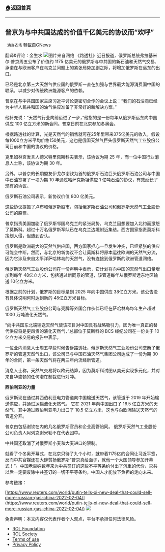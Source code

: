 ###  [:house:返回首頁](https://github.com/ourhimalayas/txt)
---


## 普京为与中共国达成的价值千亿美元的协议而“欢呼”
` 澳喜农场` [轉載自GNews](https://gnews.org/zh-hans/1968230/)

翻译&评论：金生水
![](https://assets.gnews.org/wp-content/uploads/2022/02/3-22.png)图片来自网络
《路透社》近日报道，俄罗斯总统弗拉基米尔·普京周五公布了价值约 1175 亿美元的俄罗斯与中共国的新石油和天然气交易，承诺在与欧洲客户在乌克兰问题上的紧张局势加剧之际，将增加俄罗斯在远东的出口。

已经是北京第三大天然气供应国的俄罗斯一直在加强与世界最大能源消费国中国的联系，以减少对传统欧洲能源客户的依赖。

普京在与中共国国家主席习近平讨论更密切合作的会议上说：“我们的石油商已经为中华人民共和国的油气供应准备了非常好的新解决方案。”

他补充说：“天然气行业向前迈进了一步，”他指的是一份每年从俄罗斯远东向中国供应 100 亿立方米的新合同。普京日前在北京参加冬奥会。

根据路透社的计算，光是天然气的销售就可在25年里带来375亿美元的收入，假设每1000立方米平均价格150美元，这也是俄国天然气巨头俄罗斯天然气工业股份公司目前和中国的协议的价格。

克里姆林宫发言人德米特里佩斯科夫表示，该协议为期 25 年，而一位中国行业消息人士称，该协议为期 30 年。

另外，以普京的长期盟友伊戈尔谢钦为首的俄罗斯石油巨头俄罗斯石油公司与中国中石油签署了一项为期 10 年通过哈萨克斯坦供应 1 亿吨石油的协议，有效延长了现有的协议。

俄罗斯石油公司表示，新协议价值 800 亿美元。

这些协议提振了卢布和俄罗斯股市，包括俄罗斯石油公司和俄罗斯天然气工业股份公司的股票。

普京指责美国加剧了俄罗斯邻国乌克兰的紧张局势，乌克兰因想要加入北约而激怒了莫斯科。超过十万名俄罗斯军队已在乌克兰边境附近集结。西方国家指责莫斯科策划入侵，但遭到否认。

俄罗斯是欧洲最大的天然气供应国，西方国家担心一旦发生冲突，已经紧张的供应可能会中断。然而，与北京的新协议不会让莫斯科将原本运往欧洲的天然气分流，因为它涉及来自太平洋萨哈林岛的天然气，没有连接到俄罗斯的欧洲管道网络。

俄罗斯天然气工业股份公司在一份声明中表示，它计划将向中国的天然气出口量增加到每年 48亿立方米，包括通过新同意的管道，该管道每年从俄罗斯远东地区输送 10亿立方米。

根据之前的计划，俄罗斯的目标是到 2025 年向中国供应 38亿立方米。该公告没有具体说明何时达到新的 48亿立方米目标。

俄罗斯天然气工业股份公司与壳牌等外国合作伙伴已经在萨哈林岛每年生产超过 1000 万吨液化天然气。

“向中共国东北端输送天然气使该项目对中国具有战略吸引力，因为唯一真正的替代供应将是更昂贵的液化天然气，”总部位于莫斯科的 BCS 经纪公司在一份关于 10 亿立方米交易的报告中表示。

一位业内消息人士周五早些时候告诉路透社，俄罗斯天然气工业股份公司垄断了俄罗斯的管道天然气出口，该公司已与中国石油天然气集团公司达成了一份为期 30 年的合同，第一条天然气将在两三年内流经新管道。

消息人士称，天然气交易将以欧元结算，因为莫斯科试图从美元实现多元化，并对来自华盛顿的任何潜在制裁进行对冲。

**西伯利亚的力量**

俄罗斯现在通过其西伯利亚电力管道向中国输送天然气，该管道于 2019 年开始输送供应，并通过运输液化天然气。 它在 2021 年向中国出口了 16.5 亿立方米的天然气，其中通过西伯利亚电力出口了 10.5 亿立方米，这也与向欧洲输送天然气的管道分开。

普京由包括谢钦在内的几名俄罗斯官员和企业高管陪同。 俄罗斯天然气工业股份公司负责人阿列克谢米勒不在代表团中。

中共国还取消了对俄罗斯小麦和大麦进口的限制。

就看了个冬奥开幕式，在北京只待了九个小时，就带着1175亿的合同让习近平签，反而中共官媒还在大肆赞扬俄罗斯“普京真给面子，就他一个大国领导参加开幕式！”。中国老百姓数年来为中共签订的这些不平等条约付出了沉重的代价，灭共以后一定要废除中共签订的一切不平等条约，中国人才能放下负担的走向未来。

参考链接：

[https://www.reuters.com/world/putin-tells-xi-new-deal-that-could-sell-more-russian-gas-china-2022-02-04/](https://www.reuters.com/world/putin-tells-xi-new-deal-that-could-sell-more-russian-gas-china-2022-02-04/)
![](https://assets.gnews.org/wp-content/uploads/2022/02/澳喜图标2-1.jpg)
 

免责声明：本文内容仅代表作者个人观点，平台不承担任何法律风险。

- [ROL Foundation](https://rolfoundation.org/)
- [ROL Society](https://rolsociety.org/)
- [Terms of use](https://gnews.org/terms-of-use-3/)
- [Privacy Policy](https://gnews.org/privacy-policy/)
